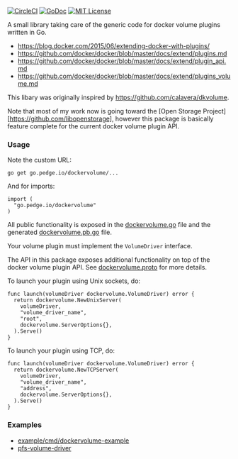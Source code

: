 [![CircleCI](https://circleci.com/gh/peter-edge/go-dockervolume/tree/master.png)](https://circleci.com/gh/peter-edge/go-dockervolume/tree/master)
[![GoDoc](http://img.shields.io/badge/GoDoc-Reference-blue.svg)](https://godoc.org/go.pedge.io/dockervolume)
[![MIT License](http://img.shields.io/badge/License-MIT-blue.svg)](https://github.com/peter-edge/go-dockervolume/blob/master/LICENSE)

A small library taking care of the generic code for docker volume plugins written in Go.

* https://blog.docker.com/2015/06/extending-docker-with-plugins/
* https://github.com/docker/docker/blob/master/docs/extend/plugins.md
* https://github.com/docker/docker/blob/master/docs/extend/plugin_api.md
* https://github.com/docker/docker/blob/master/docs/extend/plugins_volume.md

This libary was originally inspired by https://github.com/calavera/dkvolume.

Note that most of my work now is going toward the [Open Storage Project][https://github.com/libopenstorage],
however this package is basically feature complete for the current docker volume plugin API.

### Usage

Note the custom URL:

```
go get go.pedge.io/dockervolume/...
```

And for imports:

```
import (
  "go.pedge.io/dockervolume"
)
```

All public functionality is exposed in the [dockervolume.go](dockervolume.go) file and
the generated [dockervolume.pb.go](dockervolume.pb.go) file.

Your volume plugin must implement the `VolumeDriver` interface.

The API in this package exposes additional functionality on top of the
docker volume plugin API. See [dockervolume.proto](dockervolume.proto) for more details.

To launch your plugin using Unix sockets, do:

```
func launch(volumeDriver dockervolume.VolumeDriver) error {
  return dockervolume.NewUnixServer(
    volumeDriver,
    "volume_driver_name",
    "root",
    dockervolume.ServerOptions{},
  ).Serve()
}
```

To launch your plugin using TCP, do:

```
func launch(volumeDriver dockervolume.VolumeDriver) error {
  return dockervolume.NewTCPServer(
    volumeDriver,
    "volume_driver_name",
    "address",
    dockervolume.ServerOptions{},
  ).Serve()
}
```

### Examples

* [example/cmd/dockervolume-example](example/cmd/dockervolume-example)
* [pfs-volume-driver](https://github.com/pachyderm/pachyderm/tree/master/src/cmd/pfs-volume-driver)
